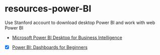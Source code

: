 # resources-power-BI
Use Stanford account to download desktop Power BI and work with web Power BI
- [Microsoft Power BI Desktop for Business Intelligence](https://www.udemy.com/course/microsoft-power-bi-up-running-with-power-bi-desktop/)
- [x] [Power BI: Dashboards for Beginners](https://www.linkedin.com/learning/power-bi-dashboards-for-beginners-14924061/)
